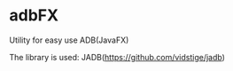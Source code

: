 # adbFX
Utility for easy use ADB(JavaFX)

The library is used: JADB(https://github.com/vidstige/jadb)
